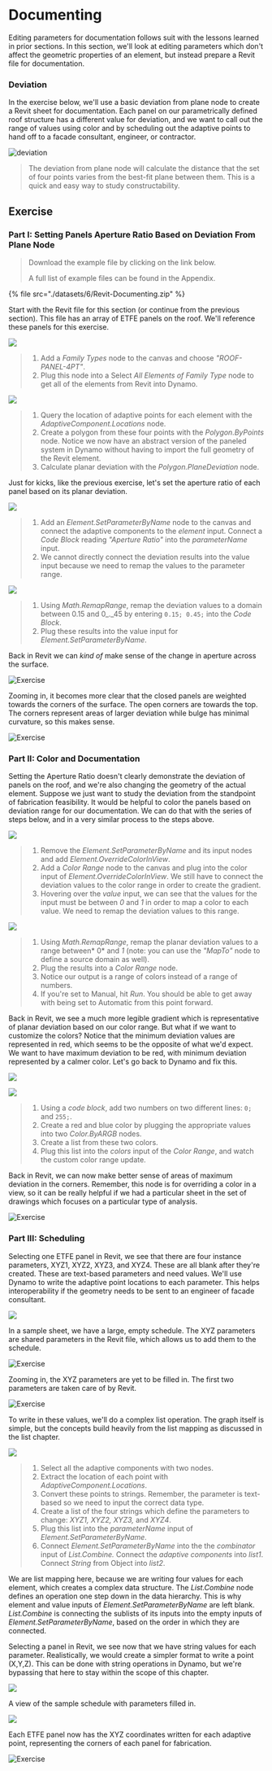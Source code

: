 # Documenting

Editing parameters for documentation follows suit with the lessons learned in prior sections. In this section, we'll look at editing parameters which don't affect the geometric properties of an element, but instead prepare a Revit file for documentation.

### Deviation

In the exercise below, we'll use a basic deviation from plane node to create a Revit sheet for documentation. Each panel on our parametrically defined roof structure has a different value for deviation, and we want to call out the range of values using color and by scheduling out the adaptive points to hand off to a facade consultant, engineer, or contractor.

![deviation](./images/6/deviation.jpg)

> The deviation from plane node will calculate the distance that the set of four points varies from the best-fit plane between them. This is a quick and easy way to study constructability.

## Exercise

### Part I: Setting Panels Aperture Ratio Based on Deviation From Plane Node

> Download the example file by clicking on the link below.
>
> A full list of example files can be found in the Appendix.

{% file src="./datasets/6/Revit-Documenting.zip" %}

Start with the Revit file for this section (or continue from the previous section). This file has an array of ETFE panels on the roof. We'll reference these panels for this exercise.

![](<./images/6/documenting - exercise I - 01.jpg>)

> 1. Add a _Family Types_ node to the canvas and choose _"ROOF-PANEL-4PT"_.
> 2. Plug this node into a Select _All Elements of Family Type_ node to get all of the elements from Revit into Dynamo.

![](<./images/6/documenting - exercise I - 02.jpg>)

> 1. Query the location of adaptive points for each element with the _AdaptiveComponent.Locations_ node.
> 2. Create a polygon from these four points with the _Polygon.ByPoints_ node. Notice we now have an abstract version of the paneled system in Dynamo without having to import the full geometry of the Revit element.
> 3. Calculate planar deviation with the _Polygon.PlaneDeviation_ node.

Just for kicks, like the previous exercise, let's set the aperture ratio of each panel based on its planar deviation.

![](<./images/6/documenting - exercise I - 03.jpg>)

> 1. Add an _Element.SetParameterByName_ node to the canvas and connect the adaptive components to the _element_ input. Connect a _Code Block_ reading _"Aperture Ratio"_ into the _parameterName_ input.
> 2. We cannot directly connect the deviation results into the value input because we need to remap the values to the parameter range.

![](<./images/6/documenting - exercise I - 04.jpg>)

> 1. Using _Math.RemapRange_, remap the deviation values to a domain between 0.15 and 0\_.\_45 by entering `0.15; 0.45;` into the _Code Block_.
> 2. Plug these results into the value input for _Element.SetParameterByName_.

Back in Revit we can _kind of_ make sense of the change in aperture across the surface.

![Exercise](./images/6/13.jpg)

Zooming in, it becomes more clear that the closed panels are weighted towards the corners of the surface. The open corners are towards the top. The corners represent areas of larger deviation while bulge has minimal curvature, so this makes sense.

![Exercise](./images/6/13a.jpg)

### Part II: Color and Documentation

Setting the Aperture Ratio doesn't clearly demonstrate the deviation of panels on the roof, and we're also changing the geometry of the actual element. Suppose we just want to study the deviation from the standpoint of fabrication feasibility. It would be helpful to color the panels based on deviation range for our documentation. We can do that with the series of steps below, and in a very similar process to the steps above.

![](<./images/6/documenting - exercise II - 01.jpg>)

> 1. Remove the _Element.SetParameterByName_ and its input nodes and add _Element.OverrideColorInView_.
> 2. Add a _Color Range_ node to the canvas and plug into the color input of _Element.OverrideColorInView_. We still have to connect the deviation values to the color range in order to create the gradient.
> 3. Hovering over the _value_ input, we can see that the values for the input must be between _0_ and _1_ in order to map a color to each value. We need to remap the deviation values to this range.

![](<./images/6/documenting - exercise II - 02.jpg>)

> 1. Using _Math.RemapRange_, remap the planar deviation values to a range between\* 0\* and _1_ (note: you can use the _"MapTo"_ node to define a source domain as well).
> 2. Plug the results into a _Color Range_ node.
> 3. Notice our output is a range of colors instead of a range of numbers.
> 4. If you're set to Manual, hit _Run_. You should be able to get away with being set to Automatic from this point forward.

Back in Revit, we see a much more legible gradient which is representative of planar deviation based on our color range. But what if we want to customize the colors? Notice that the minimum deviation values are represented in red, which seems to be the opposite of what we'd expect. We want to have maximum deviation to be red, with minimum deviation represented by a calmer color. Let's go back to Dynamo and fix this.

![](./images/6/09.jpg)

![](<./images/6/documenting - exercise II - 04.jpg>)

> 1. Using a _code block_, add two numbers on two different lines: `0;` and `255;`.
> 2. Create a red and blue color by plugging the appropriate values into two _Color.ByARGB_ nodes.
> 3. Create a list from these two colors.
> 4. Plug this list into the _colors_ input of the _Color Range_, and watch the custom color range update.

Back in Revit, we can now make better sense of areas of maximum deviation in the corners. Remember, this node is for overriding a color in a view, so it can be really helpful if we had a particular sheet in the set of drawings which focuses on a particular type of analysis.

![Exercise](<./images/6/07 (6).jpg>)

### Part III: Scheduling

Selecting one ETFE panel in Revit, we see that there are four instance parameters, XYZ1, XYZ2, XYZ3, and XYZ4. These are all blank after they're created. These are text-based parameters and need values. We'll use Dynamo to write the adaptive point locations to each parameter. This helps interoperability if the geometry needs to be sent to an engineer of facade consultant.

![](<./images/6/documenting - exercise III - 01.jpg>)

In a sample sheet, we have a large, empty schedule. The XYZ parameters are shared parameters in the Revit file, which allows us to add them to the schedule.

![Exercise](<./images/6/03 (8).jpg>)

Zooming in, the XYZ parameters are yet to be filled in. The first two parameters are taken care of by Revit.

![Exercise](<./images/6/02 (9).jpg>)

To write in these values, we'll do a complex list operation. The graph itself is simple, but the concepts build heavily from the list mapping as discussed in the list chapter.

![](<./images/6/documenting - exercise III - 04.jpg>)

> 1. Select all the adaptive components with two nodes.
> 2. Extract the location of each point with _AdaptiveComponent.Locations_.
> 3. Convert these points to strings. Remember, the parameter is text-based so we need to input the correct data type.
> 4. Create a list of the four strings which define the parameters to change: _XYZ1, XYZ2, XYZ3,_ and _XYZ4_.
> 5. Plug this list into the _parameterName_ input of _Element.SetParameterByName_.
> 6. Connect _Element.SetParameterByName_ into the the _combinator_ input of _List.Combine._ Connect the _adaptive components_ into _list1_. Connect _String_ from Object into _list2_.

We are list mapping here, because we are writing four values for each element, which creates a complex data structure. The _List.Combine_ node defines an operation one step down in the data hierarchy. This is why element and value inputs of _Element.SetParameterByName_ are left blank. _List.Combine_ is connecting the sublists of its inputs into the empty inputs of _Element.SetParameterByName_, based on the order in which they are connected.

Selecting a panel in Revit, we see now that we have string values for each parameter. Realistically, we would create a simpler format to write a point (X,Y,Z). This can be done with string operations in Dynamo, but we're bypassing that here to stay within the scope of this chapter.

![](<./images/6/04 (5).jpg>)

A view of the sample schedule with parameters filled in.

![](<./images/6/01 (9).jpg>)

Each ETFE panel now has the XYZ coordinates written for each adaptive point, representing the corners of each panel for fabrication.

![Exercise](<./images/6/00 (8).jpg>)
